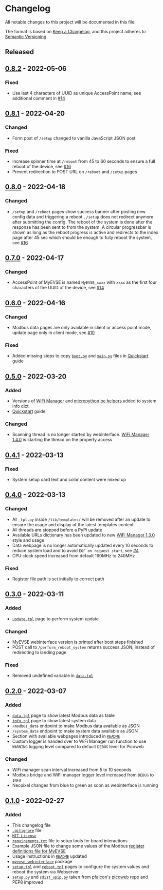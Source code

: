 # Changelog
All notable changes to this project will be documented in this file.

The format is based on [Keep a Changelog](https://keepachangelog.com/en/1.0.0/),
and this project adheres to [Semantic Versioning](https://semver.org/spec/v2.0.0.html).

<!--
## [x.y.z] - yyyy-mm-dd
### Added
### Changed
### Removed
### Fixed
-->
<!--
RegEx for release version from file
r"^\#\# \[\d{1,}[.]\d{1,}[.]\d{1,}\] \- \d{4}\-\d{2}-\d{2}$"
-->

<!-- ## [Unreleased] -->

## Released
## [0.8.2] - 2022-05-06
### Fixed
- Use last 4 characters of UUID as unique AccessPoint name, see additional
  comment in [#14][ref-issue-14]

## [0.8.1] - 2022-04-20
### Changed
- Form post of `/setup` changed to vanilla JavaScript JSON post

### Fixed
- Increase spinner time at `/reboot` from 45 to 60 seconds to ensure a full
  reboot of the device, see [#16][ref-issue-16]
- Prevent redirection to POST URL on `/reboot` and `/setup` pages

## [0.8.0] - 2022-04-18
### Changed
- `/setup` and `/reboot` pages show success banner after posting new config
  data and triggering a reboot . `/setup` does not redirect anymore after
  submitting the config. The reboot of the system is done after the response
  has been sent to from the system. A circular progressbar is shown as long as
  the reboot progress is active and redirects to the index page after 45 sec
  which should be enough to fully reboot the system, see [#16][ref-issue-16]

## [0.7.0] - 2022-04-17
### Changed
- AccessPoint of MyEVSE is named `MyEVSE_xxxx` with `xxxx` as the first four
  characters of the UUID of the device, see [#14][ref-issue-14]

## [0.6.0] - 2022-04-16
### Changed
- Modbus data pages are only available in client or access point mode, update
  page only in client mode, see [#10][ref-issue-10]

### Fixed
- Added missing steps to copy [`boot.py`](boot.py) and [`main.py`](main.py)
  files in [Quickstart](QUICKSTART.md) guide

## [0.5.0] - 2022-03-20
### Added
- Versions of [WiFi Manager][ref-wifi-manager] and
  [micropython be helpers][ref-micropython-modules] added to system info dict
- [Quickstart](QUICKSTART.md) guide

### Changed
- Scanning thread is no longer started by webinterface.
  [WiFi Manager 1.4.0][ref-wifi-manager-1.4.0] is starting the thread on the
  property access

## [0.4.1] - 2022-03-13
### Fixed
- System setup card text and color content were mixed up

## [0.4.0] - 2022-03-13
### Changed
- All `_tpl.py` inside `/lib/templates/` will be removed after an update to
  ensure the usage and display of the latest templates content
- All threads are stopped before a PyPi update
- Available URLs dictionary has been updated to new
  [WiFi Manager 1.3.0][ref-wifi-manager-1.3.0] style and usage
- Data webpage is no longer automatically updated every 10 seconds to reduce
  system load and to avoid `EOF on request start`, see [#4][ref-issue-4]
- CPU clock speed increased from default 160MHz to 240MHz

### Fixed
- Register file path is set initially to correct path

## [0.3.0] - 2022-03-11
### Added
- [`update.tpl`](templates/update.tpl) page to perform system update

### Changed
- MyEVSE webinterface version is printed after boot steps finished
- POST call to `/perform_reboot_system` returns success JSON, instead of
  redirecting to landing page

### Fixed
- Removed undefined variable in [`data.tpl`](templates/data.tpl)

## [0.2.0] - 2022-03-07
### Added
- [`data.tpl`](templates/data.tpl) page to show latest Modbus data as table
- [`info.tpl`](templates/info.tpl) page to show latest system data
- `/modbus_data` endpoint to make Modbus data available as JSON
- `/system_data` endpoint to make system data available as JSON
- Section with available webpages introduced in [`README`](README.md)
- Custom logger is handed over to WiFi Manager run function to use `WARNING`
  logging level compared to default `DEBUG` level for Picoweb

### Changed
- WiFi manager scan interval increased from 5 to 10 seconds
- Modbus bridge and WiFi manager logger level increased from `DEBUG` to `INFO`
- Neopixel changes from blue to green as soon as webinterface is running

## [0.1.0] - 2022-02-27
### Added
- This changelog file
- [`.gitignore`](.gitignore) file
- [`MIT License`](LICENSE)
- [`requirements.txt`](requirements.txt) file to setup tools for board
  interactions
- Example JSON file to change some values of the Modbus
  [register definitions file for MyEVSE](registers/modbusRegisters-MyEVSE.json)
- Usage instructions in [`README`](README.md) updated
- [`myevse_webinterface`](myevse_webinterface/) package
- [`setup.tpl`](templates/setup.tpl) and [`reboot.tpl`](templates/reboot.tpl)
  pages to configure the system values and reboot the system via Webserver
- [`setup.py`](setup.py) and [`sdist_upip.py`](sdist_upip.py) taken from
  [pfalcon's picoweb repo][ref-pfalcon-picoweb-sdist-upip] and PEP8 improved

<!-- Links -->
[Unreleased]: https://github.com/brainelectronics/myevse-webinterface/compare/0.8.2...main

[0.8.2]: https://github.com/brainelectronics/myevse-webinterface/tree/0.8.2
[0.8.1]: https://github.com/brainelectronics/myevse-webinterface/tree/0.8.1
[0.8.0]: https://github.com/brainelectronics/myevse-webinterface/tree/0.8.0
[0.7.0]: https://github.com/brainelectronics/myevse-webinterface/tree/0.7.0
[0.6.0]: https://github.com/brainelectronics/myevse-webinterface/tree/0.6.0
[0.5.0]: https://github.com/brainelectronics/myevse-webinterface/tree/0.5.0
[0.4.1]: https://github.com/brainelectronics/myevse-webinterface/tree/0.4.1
[0.4.0]: https://github.com/brainelectronics/myevse-webinterface/tree/0.4.0
[0.3.0]: https://github.com/brainelectronics/myevse-webinterface/tree/0.3.0
[0.2.0]: https://github.com/brainelectronics/myevse-webinterface/tree/0.2.0
[0.1.0]: https://github.com/brainelectronics/myevse-webinterface/tree/0.1.0

[ref-issue-17]: https://github.com/brainelectronics/MyEVSE-Webinterface/issues/17
[ref-issue-16]: https://github.com/brainelectronics/MyEVSE-Webinterface/issues/16
[ref-issue-14]: https://github.com/brainelectronics/MyEVSE-Webinterface/issues/14
[ref-issue-10]: https://github.com/brainelectronics/MyEVSE-Webinterface/issues/10
[ref-wifi-manager]: https://github.com/brainelectronics/Micropython-ESP-WiFi-Manager
[ref-wifi-manager-1.4.0]: https://github.com/brainelectronics/Micropython-ESP-WiFi-Manager/releases/tag/1.4.0
[ref-micropython-modules]: https://github.com/brainelectronics/micropython-modules
[ref-wifi-manager-1.3.0]: https://github.com/brainelectronics/Micropython-ESP-WiFi-Manager/releases/tag/1.3.0
[ref-issue-4]: https://github.com/brainelectronics/MyEVSE-Webinterface/issues/4
[ref-pypi]: https://pypi.org/
[ref-pfalcon-picoweb-sdist-upip]: https://github.com/pfalcon/picoweb/blob/b74428ebdde97ed1795338c13a3bdf05d71366a0/sdist_upip.py
